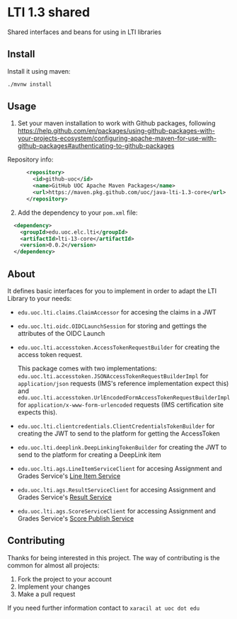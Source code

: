 # LTI 1.3 shared

Shared interfaces and beans for using in LTI libraries

## Install

Install it using maven:

```bash
./mvnw install
```

## Usage
1. Set your maven installation to work with Github packages, following https://help.github.com/en/packages/using-github-packages-with-your-projects-ecosystem/configuring-apache-maven-for-use-with-github-packages#authenticating-to-github-packages

  Repository info:
  
  ```xml
        <repository>
          <id>github-uoc</id>
          <name>GitHub UOC Apache Maven Packages</name>
          <url>https://maven.pkg.github.com/uoc/java-lti-1.3-core</url>
        </repository>				
  ```
2. Add the dependency to your `pom.xml` file:

```xml
  <dependency>
    <groupId>edu.uoc.elc.lti</groupId>
    <artifactId>lti-13-core</artifactId>
    <version>0.0.2</version>
  </dependency>
```

## About

It defines basic interfaces for you to implement in order to adapt the LTI Library to your needs:

* `edu.uoc.lti.claims.ClaimAccessor` for accesing the claims in a JWT

* `edu.uoc.lti.oidc.OIDCLaunchSession` for storing and gettings the attributes of the OIDC Launch

* `edu.uoc.lti.accesstoken.AccessTokenRequestBuilder` for creating the access token request.

  This package comes with two implementations: `edu.uoc.lti.accesstoken.JSONAccessTokenRequestBuilderImpl` for `application/json` requests (IMS's reference implementation expect this) and `edu.uoc.lti.accesstoken.UrlEncodedFormAccessTokenRequestBuilderImpl` for `application/x-www-form-urlencoded` requests (IMS certification site expects this).

* `edu.uoc.lti.clientcredentials.ClientCredentialsTokenBuilder` for creating the JWT to send to the platform for getting the AccessToken

* `edu.uoc.lti.deeplink.DeepLinkingTokenBuilder` for creating the JWT to send to the platform for creating a DeepLink item

* `edu.uoc.lti.ags.LineItemServiceClient` for accesing Assignment and Grades Service's [Line Item Service](https://www.imsglobal.org/spec/lti-ags/v2p0/#line-item-service)

* `edu.uoc.lti.ags.ResultServiceClient` for accesing Assignment and Grades Service's [Result Service](https://www.imsglobal.org/spec/lti-ags/v2p0/#result-service)

* `edu.uoc.lti.ags.ScoreServiceClient` for accessing
Assignment and Grades Service's [Score Publish Service](https://www.imsglobal.org/spec/lti-ags/v2p0/#score-publish-service)

## Contributing

Thanks for being interested in this project. The way of contributing is the common for almost all projects:

1. Fork the project to your account
2. Implement your changes
3. Make a pull request

If you need further information contact to `xaracil at uoc dot edu`
